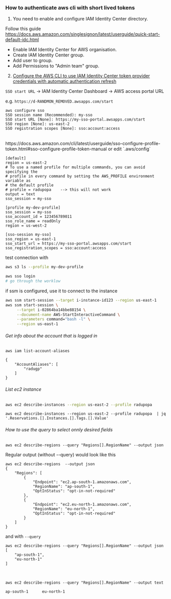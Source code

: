 ### How to authenticate aws cli with short lived tokens

1. You need to enable and configure IAM Identity Center directory. <br>


Follow this guide https://docs.aws.amazon.com/singlesignon/latest/userguide/quick-start-default-idc.html
<br>
- Enable  IAM Identity Center for AWS organisation.
- Create IAM Identity Center group.
- Add user to group.
- Add Permissions to "Admin team" group.


2. [Configure the AWS CLI to use IAM Identity Center token provider credentials 
with automatic authentication refresh](https://docs.aws.amazon.com/cli/latest/userguide/sso-configure-profile-token.html)

`SSO start URL` -> IAM Identity Center Dashboard -> AWS access portal URL

e.g. `https://d-RANDMON_REMOVED.awsapps.com/start`

```
aws configure sso
SSO session name (Recommended): my-sso
SSO start URL [None]: https://my-sso-portal.awsapps.com/start
SSO region [None]: us-east-2
SSO registration scopes [None]: sso:account:access
```
<br>
https://docs.aws.amazon.com/cli/latest/userguide/sso-configure-profile-token.html#sso-configure-profile-token-manual
or edit  `.aws/config`

```
[default]
region = us-east-2
# To use a named profile for multiple commands, you can avoid specifying the 
# profile in every command by setting the AWS_PROFILE environment variable as 
# the default profile
# profile = radupopa    --> this will not work
output = text
sso_session = my-sso

[profile my-dev-profile]
sso_session = my-sso
sso_account_id = 123456789011
sso_role_name = readOnly
region = us-west-2

[sso-session my-sso]
sso_region = us-east-1
sso_start_url = https://my-sso-portal.awsapps.com/start
sso_registration_scopes = sso:account:access
```

test connection with

```bash
aws s3 ls --profile my-dev-profile
```

```bash
aws sso login
# go through the worklow
```

if ssm is configured, use it to connect to the instance
```bash
aws ssm start-session --target i-instance-id123 --region us-east-1
aws ssm start-session \
     --target i-02864ba14bbe88154 \
     --document-name AWS-StartInteractiveCommand \
     --parameters command="bash -l" \
     --region us-east-1
```


###### Get info about the account that is logged in
```
aws iam list-account-aliases
```
```
{
    "AccountAliases": [
        "radugp"
    ]
}
```


###### List ec2 instance

```bash
aws ec2 describe-instances --region us-east-2 --profile radupopa
```


```
aws ec2 describe-instances --region us-east-2 --profile radupopa  | jq '.Reservations.[].Instances.[].Tags.[].Value'
```

###### How to use the query to select onnly desired fields

```
aws ec2 describe-regions --query "Regions[].RegionName" --output json
```

Regular output (without --query) would look like this
```
aws ec2 describe-regions  --output json
{
    "Regions": [
        {
            "Endpoint": "ec2.ap-south-1.amazonaws.com",
            "RegionName": "ap-south-1",
            "OptInStatus": "opt-in-not-required"
        },
        {
            "Endpoint": "ec2.eu-north-1.amazonaws.com",
            "RegionName": "eu-north-1",
            "OptInStatus": "opt-in-not-required"
        }
    ]
}
```

and with `--query`

```
aws ec2 describe-regions --query "Regions[].RegionName" --output json
[
    "ap-south-1",
    "eu-north-1"
]
```
<br>

```
aws ec2 describe-regions --query "Regions[].RegionName" --output text

ap-south-1      eu-north-1
```
